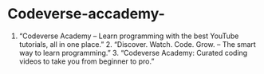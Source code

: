 # Codeverse-accademy-
1. “Codeverse Academy – Learn programming with the best YouTube tutorials, all in one place.”   2. “Discover. Watch. Code. Grow. – The smart way to learn programming.”   3. “Codeverse Academy: Curated coding videos to take you from beginner to pro.”
